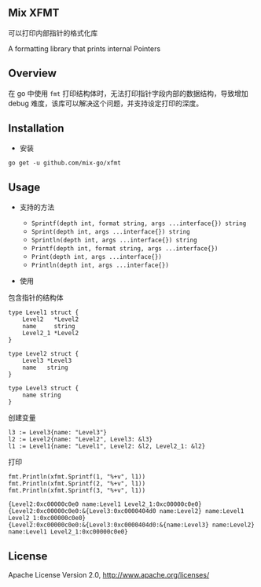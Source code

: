 ## Mix XFMT

可以打印内部指针的格式化库

A formatting library that prints internal Pointers

## Overview

在 go 中使用 `fmt` 打印结构体时，无法打印指针字段内部的数据结构，导致增加 debug 难度，该库可以解决这个问题，并支持设定打印的深度。

## Installation

- 安装

```
go get -u github.com/mix-go/xfmt
```

## Usage

- 支持的方法

  - `Sprintf(depth int, format string, args ...interface{}) string` 
  - `Sprint(depth int, args ...interface{}) string` 
  - `Sprintln(depth int, args ...interface{}) string` 
  - `Printf(depth int, format string, args ...interface{})` 
  - `Print(depth int, args ...interface{})` 
  - `Println(depth int, args ...interface{})` 

- 使用

包含指针的结构体

```
type Level1 struct {
    Level2   *Level2
    name     string
    Level2_1 *Level2
}

type Level2 struct {
    Level3 *Level3
    name   string
}

type Level3 struct {
    name string
}
```

创建变量

```
l3 := Level3{name: "Level3"}
l2 := Level2{name: "Level2", Level3: &l3}
l1 := Level1{name: "Level1", Level2: &l2, Level2_1: &l2}
```

打印

```
fmt.Println(xfmt.Sprintf(1, "%+v", l1))
fmt.Println(xfmt.Sprintf(2, "%+v", l1))
fmt.Println(xfmt.Sprintf(3, "%+v", l1))
```

```
{Level2:0xc00000c0e0 name:Level1 Level2_1:0xc00000c0e0}
{Level2:0xc00000c0e0:&{Level3:0xc0000404d0 name:Level2} name:Level1 Level2_1:0xc00000c0e0}
{Level2:0xc00000c0e0:&{Level3:0xc0000404d0:&{name:Level3} name:Level2} name:Level1 Level2_1:0xc00000c0e0}
```

## License

Apache License Version 2.0, http://www.apache.org/licenses/
